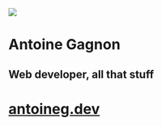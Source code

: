 ![](./overview.jpg)

# Antoine Gagnon
## Web developer, all that stuff

# [antoineg.dev](https://antoineg.dev/#/)
